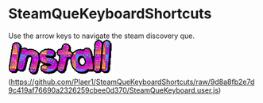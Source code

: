 # SteamQueKeyboardShortcuts
Use the arrow keys to navigate the steam discovery que.
![Install Button](https://github.com/Plaer1/SteamQueKeyboardShortcuts/blob/9d8a8fb2e7d9c419af76690a2326259cbee0d370/install.gif)(https://github.com/Plaer1/SteamQueKeyboardShortcuts/raw/9d8a8fb2e7d9c419af76690a2326259cbee0d370/SteamQueKeyboard.user.js)